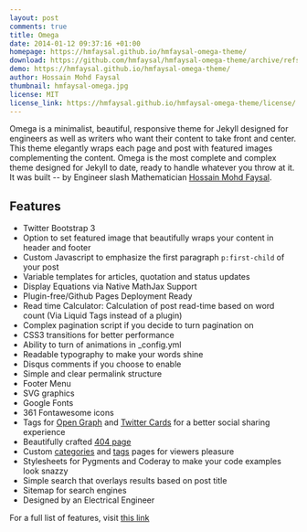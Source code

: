```yaml
---
layout: post
comments: true
title: Omega
date: 2014-01-12 09:37:16 +01:00
homepage: https://hmfaysal.github.io/hmfaysal-omega-theme/
download: https://github.com/hmfaysal/hmfaysal-omega-theme/archive/refs/heads/gh-pages.zip
demo: https://hmfaysal.github.io/hmfaysal-omega-theme/
author: Hossain Mohd Faysal
thumbnail: hmfaysal-omega.jpg
license: MIT
license_link: https://hmfaysal.github.io/hmfaysal-omega-theme/license/
---
```


Omega is a minimalist, beautiful, responsive theme for Jekyll designed for engineers as well as writers who want their content to take front and center. This theme elegantly wraps each page and post with featured images complementing the content. Omega is the most complete and complex theme designed for Jekyll to date, ready to handle whatever you throw at it. It was built -- by Engineer slash Mathematician [Hossain Mohd Faysal](https://alum.mit.edu/www/hmfaysal/).

## Features

* Twitter Bootstrap 3
* Option to set featured image that beautifully wraps your content in header and footer
* Custom Javascript to emphasize the first paragraph `p:first-child` of your post
* Variable templates for articles, quotation and status updates
* Display Equations via Native MathJax Support
* Plugin-free/Github Pages Deployment Ready
* Read time Calculator: Calculation of post read-time based on word count (Via Liquid Tags instead of a plugin)
* Complex pagination script if you decide to turn pagination on
* CSS3 transitions for better performance
* Ability to turn of animations in _config.yml
* Readable typography to make your words shine
* Disqus comments if you choose to enable
* Simple and clear permalink structure
* Footer Menu
* SVG graphics
* Google Fonts
* 361 Fontawesome icons
* Tags for [Open Graph](https://developers.facebook.com/docs/opengraph/) and [Twitter Cards](https://dev.twitter.com/docs/cards) for a better social sharing experience
* Beautifully crafted [404 page](https://hmfaysal.github.io/hmfaysal-omega-theme/404.html)
* Custom [categories](https://hmfaysal.github.io/hmfaysal-omega-theme/categories/) and [tags](https://hmfaysal.github.io/hmfaysal-omega-theme/tags/) pages for viewers pleasure
* Stylesheets for Pygments and Coderay to make your code examples look snazzy
* Simple search that overlays results based on post title
* Sitemap for search engines
* Designed by an Electrical Engineer

For a full list of features, visit [this link](https://hmfaysal.github.io/hmfaysal-omega-theme/theme-setup/about-hmfaysal-omega/)
